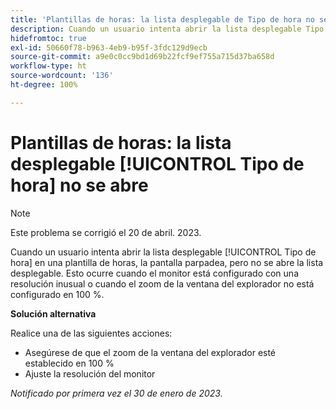 ```yaml
---
title: 'Plantillas de horas: la lista desplegable de Tipo de hora no se abre'
description: Cuando un usuario intenta abrir la lista desplegable Tipo de hora en una plantilla de horas, la pantalla parpadea, pero no se abre la lista desplegable. Esto ocurre cuando el monitor está configurado con una resolución inusual o cuando el zoom de la ventana del explorador no está configurado en 100 %.
hidefromtoc: true
exl-id: 50660f78-b963-4eb9-b95f-3fdc129d9ecb
source-git-commit: a9e0c0cc9bd1d69b22fcf9ef755a715d37ba658d
workflow-type: ht
source-wordcount: '136'
ht-degree: 100%

---
```


# Plantillas de horas: la lista desplegable [!UICONTROL Tipo de hora] no se abre

>[!NOTE]
>
>Este problema se corrigió el 20 de abril. 2023.

Cuando un usuario intenta abrir la lista desplegable [!UICONTROL Tipo de hora] en una plantilla de horas, la pantalla parpadea, pero no se abre la lista desplegable. Esto ocurre cuando el monitor está configurado con una resolución inusual o cuando el zoom de la ventana del explorador no está configurado en 100 %.

**Solución alternativa**

Realice una de las siguientes acciones:

* Asegúrese de que el zoom de la ventana del explorador esté establecido en 100 %
* Ajuste la resolución del monitor

_Notificado por primera vez el 30 de enero de 2023._
